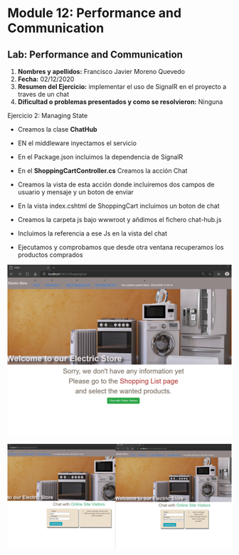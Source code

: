 # Module 12: Performance and Communication

## Lab: Performance and Communication

1. **Nombres y apellidos:** Francisco Javier Moreno Quevedo
2. **Fecha:** 02/12/2020
3. **Resumen del Ejercicio:** implementar el uso de SignalR en el proyecto a traves de un chat
4. **Dificultad o problemas presentados y como se resolvieron:** Ninguna

Ejercicio 2: Managing State

- Creamos la clase **ChatHub**

- EN el middleware inyectamos el servicio

- En el Package.json incluimos la dependencia de SignalR

- En el **ShoppingCartController.cs** Creamos la acción Chat

- Creamos la vista de esta acción donde incluiremos dos campos de usuario y mensaje y un boton de enviar

- En la vista index.cshtml de ShoppingCart incluimos un boton de chat

- Creamos la carpeta js bajo wwwroot y añdimos el fichero  chat-hub.js

- Incluimos la referencia a ese Js en la vista del chat

- Ejecutamos y comprobamos que desde otra ventana recuperamos los productos comprados

  

![](./img/Captura1.jpg)



![](./img/Captura2.jpg)




